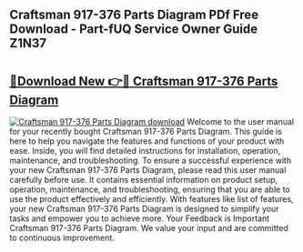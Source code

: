 ## Craftsman 917-376 Parts Diagram PDf Free Download - Part-fUQ Service Owner Guide Z1N37

# <h2><a href="http://dfl9lq.blite.top/?on=Craftsman+917-376+Parts+Diagram">🔗Download New 👉🔴 Craftsman 917-376 Parts Diagram</a></h2>

[![Craftsman 917-376 Parts Diagram download](https://i.imgur.com/lujVjoI.png)](http://dfl9lq.blite.top/?on=Craftsman+917-376+Parts+Diagram)
Welcome to the user manual for your recently bought Craftsman 917-376 Parts Diagram. This guide is here to help you navigate the features and functions of your product with ease. Inside, you will find detailed instructions for installation, operation, maintenance, and troubleshooting. To ensure a successful experience with your new Craftsman 917-376 Parts Diagram, please read this user manual carefully before use. It contains essential information on product setup, operation, maintenance, and troubleshooting, ensuring that you are able to use the product effectively and efficiently. With features like list of features, your new Craftsman 917-376 Parts Diagram is designed to simplify your tasks and empower you to achieve more. Your Feedback is Important Craftsman 917-376 Parts Diagram. We value your input and are committed to continuous improvement.
